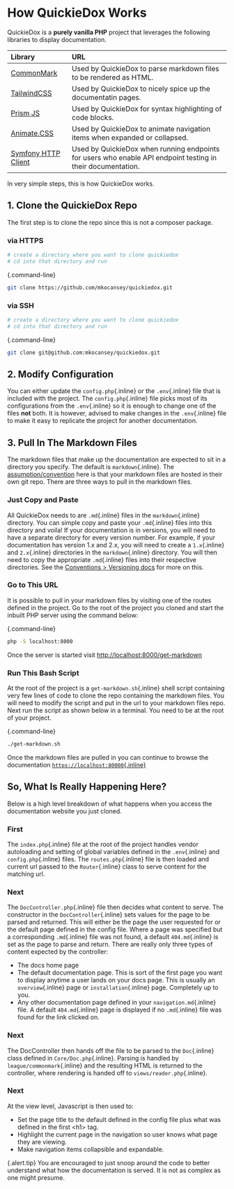 # How QuickieDox Works

QuickieDox is a **purely vanilla PHP** project that leverages the following libraries to display documentation.


| Library                                                                              | URL                                                                                                         |
|:-------------------------------------------------------------------------------------|:------------------------------------------------------------------------------------------------------------|
| [CommonMark](https://commonmark.thephpleague.com)                                    | Used by QuickieDox to parse markdown files to be rendered as HTML.                                          |
| [TailwindCSS](https://tailwindcss.com)                                               | Used by QuickieDox to nicely spice up the documentatin pages.                                               |
| [Prism JS](http://prismjs.com)                                                       | Used by QuickieDox for syntax highlighting of code blocks.                                                  |
| [Animate.CSS](https://animate.style)                                                 | Used by QuickieDox to animate navigation items when expanded or collapsed.                               |
| [Symfony HTTP Client](https://symfony.com/doc/current/http_client.html#installation) | Used by QuickieDox when running endpoints for users who enable API endpoint testing in their documentation. |


In very simple steps, this is how QuickieDox works.

## 1. Clone the QuickieDox Repo

The first step is to clone the repo since this is not a composer package. 

### via HTTPS
```bash
# create a directory where you want to clone quickiedox
# cd into that directory and run 
```
{.command-line}
```bash
git clone https://github.com/mkocansey/quickiedox.git
```

### via SSH
```bash
# create a directory where you want to clone quickiedox
# cd into that directory and run 
```
{.command-line}
```bash
git clone git@github.com:mkocansey/quickiedox.git
```

## 2. Modify Configuration

You can either update the `config.php`{.inline} or the `.env`{.inline} file that is included with the project.  The `config.php`{.inline} file picks most of its configurations from the `.env`{.inline} so it is enough to change one of the files **not** both. It is however, advised to make changes in the `.env`{.inline} file to make it easy to replicate the project for another documentation.

## 3. Pull In The Markdown Files


The markdown files that make up the documentation are expected to sit in a directory you specify. The default is `markdown`{.inline}. The [assumption/convention]({version}/conventions) here is that your markdown files are hosted in their own git repo. There are three ways to pull in the markdown files.

### Just Copy and Paste

All QuickieDox needs to are `.md`{.inline} files in the `markdown`{.inline} directory. You can simple copy and paste your `.md`{.inline} files into this directory and voila! If your documentation is in versions, you will need to have a separate directory for every version number. For example, if your documentation has version 1.x and 2.x, you will need to create a `1.x`{.inline} and `2.x`{.inline} directories in the `markdown`{.inline} directory. You will then need to copy the appropriate `.md`{.inline} files into their respective directories. 
See the [Conventions > Versioning docs]({version}/convention-versions) for more on this.

### Go to This URL

It is possible to pull in your markdown files by visiting one of the routes defined in the project. Go to the root of the project you cloned and start the inbuilt PHP server using the command below:

{.command-line}
```bash
php -S localhost:8000
```

Once the server is started visit [http://localhost:8000/get-markdown](http://localhost:8000/get-markdown)


### Run This Bash Script

At the root of the project is a `get-markdown.sh`{.inline} shell script containing very few lines of code to clone the repo containing the markdown files. You will need to modify the script and put in the url to your markdown files repo. Next run the script as shown below in a terminal. You need to be at the root of your project.

{.command-line}
```bash
./get-markdown.sh
```

Once the markdown files are pulled in you can continue to browse the documentation [`https://localhost:80000`{.inline}](https://localhost:80000)


## So, What Is Really Happening Here?

Below is a high level breakdown of what happens when you access the documentation website you just cloned.

### First
The `index.php`{.inline} file at the root of the project handles vendor autoloading and setting of global variables defined in the `.env`{.inline} and `config.php`{.inline} files. The `routes.php`{.inline} file is then loaded and current url passed to the `Router`{.inline} class to serve content for the matching url. 

### Next
The `DocController.php`{.inline} file then decides what content to serve. The constructor in the `DocController`{.inline} sets values for the page to be parsed and returned. This will either be the page the user requested for or the default page defined in the config file. Where a page was specified but a corresponding `.md`{.inline} file was not found, a default `404.md`{.inline} is set as the page to parse and return.
There are really only three types of content expected by the controller:
* The docs home page
* The default documentation page. This is sort of the first page you want to display anytime a user lands on your docs page. This is usually an `overview`{.inline} page or `installation`{.inline} page. Completely up to you.
* Any other documentation page defined in your `navigation.md`{.inline} file. A default `404.md`{.inline} page is displayed if no `.md`{.inline} file was found for the link clicked on.

### Next
The DocController then hands off the file to be parsed to the `Doc`{.inline} class defined in `Core/Doc.php`{.inline}. Parsing is handled by `league/commonmark`{.inline} and the resulting HTML is returned to the controller, where rendering is handed off to `views/reader.php`{.inline}.

### Next
At the view level, Javascript is then used to: 
* Set the page title to the default defined in the config file plus what was defined in the first \<h1\> tag.
* Highlight the current page in the navigation so user knows what page they are viewing.
* Make navigation items collapsible and expandable.

{.alert.tip}
You are encouraged to just snoop around the code to better understand what how the documentation is served. It is not as complex as one might presume.

&nbsp;